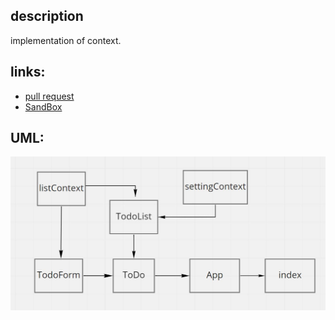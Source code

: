 ## description  
implementation of context.  
## links:  
- [pull request](https://github.com/awwadsaeed/todo-app/pull/2)  
- [SandBox](https://codesandbox.io/s/lucid-cache-ski4r)  
## UML:  
![UML](./lab31.JPG)
